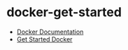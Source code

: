 # docker-get-started

- [Docker Documentation](https://docs.docker.com/)
- [Get Started Docker](https://docs.docker.com/get-started/)

